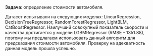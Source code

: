 <p><b>Задача</b>: определение стоимости автомобиля. 
<p>Датасет испытывали на следующих моделях: LinearRegression, DecisionTreeRegressor, RandomForestRegressor, LightBLM, CatBoostRegressor. Наилучший совокупный показатель скорости и качества достигается у модели LGBMRegressor (RMSE - 1351.88), поэтому мы предлагаем использовать данный алгоритм для предсказания стоимости автомобиля. Проверку на адекватность данная модель прошла успешно.</p>
